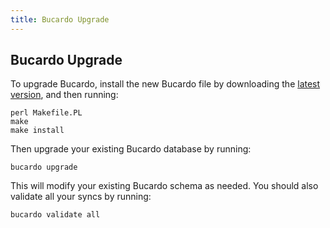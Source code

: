 ```yaml
---
title: Bucardo Upgrade
---
```


Bucardo Upgrade
-----------------

To upgrade Bucardo, install the new Bucardo file by downloading the [latest version](/Bucardo#Obtaining_Bucardo "wikilink"), and then running:

    perl Makefile.PL
    make
    make install

Then upgrade your existing Bucardo database by running:

    bucardo upgrade

This will modify your existing Bucardo schema as needed. You should also validate all your syncs by running:

    bucardo validate all

